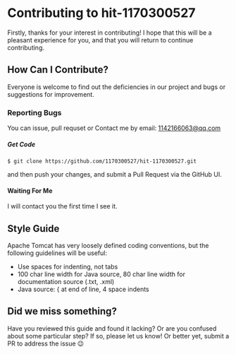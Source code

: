 # Contributing to hit-1170300527
Firstly, thanks for your interest in contributing! I hope that this will be a pleasant experience for you, and that you will return to continue contributing.  

## How Can I Contribute?

Everyone is welcome to find out the deficiencies in our project and bugs or suggestions for improvement.

### Reporting Bugs

You can issue, pull requset or
Contact me by email: 1142166063@qq.com

##### Get Code

```
$ git clone https://github.com/1170300527/hit-1170300527.git
```

and then push your changes, and submit a Pull Request via the GitHub UI.


#### Waiting For Me

I will contact you the first time I see it.

## Style Guide

Apache Tomcat has very loosely defined coding conventions, but the following
guidelines will be useful:

* Use spaces for indenting, not tabs
* 100 char line width for Java source, 80 char line width for documentation
source (.txt, .xml)
* Java source: { at end of line, 4 space indents

## Did we miss something?

Have you reviewed this guide and found it lacking? Or are you confused about
some particular step? If so, please let us know! Or better yet, submit a PR to
address the issue :wink: